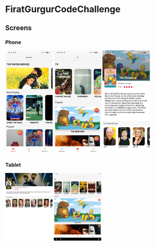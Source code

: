 # FiratGurgurCodeChallenge

## Screens

### Phone
<img src="https://github.com/FiratGURGUR/FiratGurgurCodeChallenge/blob/master/app/src/main/res/drawable/ss1.jpg" width="30%">   <img src="https://github.com/FiratGURGUR/FiratGurgurCodeChallenge/blob/master/app/src/main/res/drawable/ss2.jpg" width="30%">   <img src="https://github.com/FiratGURGUR/FiratGurgurCodeChallenge/blob/master/app/src/main/res/drawable/ss3.jpg" width="30%">

### Tablet

<img src="https://github.com/FiratGURGUR/FiratGurgurCodeChallenge/blob/master/app/src/main/res/drawable/ss4.png" width="30%">   <img src="https://github.com/FiratGURGUR/FiratGurgurCodeChallenge/blob/master/app/src/main/res/drawable/ss5.png" width="30%">

